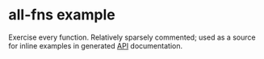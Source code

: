 # all-fns example

Exercise every function.  Relatively sparsely commented; used as a
source for inline examples in generated [API][] documentation.

[api]: https://en.wikipedia.org/wiki/API
  "Application Programming Interface (API)"
